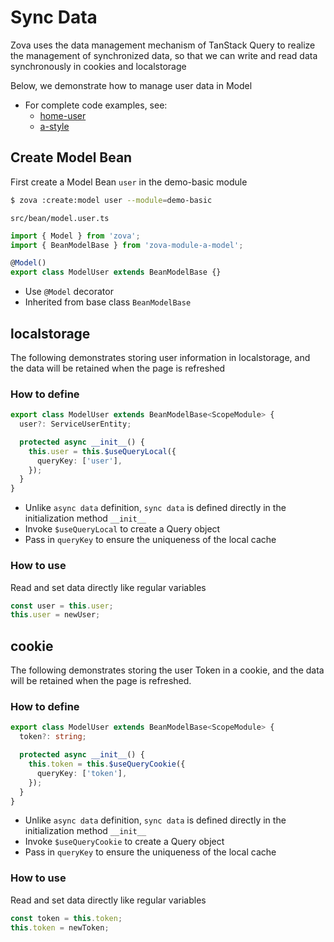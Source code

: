 # Sync Data

Zova uses the data management mechanism of TanStack Query to realize the management of synchronized data, so that we can write and read data synchronously in cookies and localstorage

Below, we demonstrate how to manage user data in Model

- For complete code examples, see:
  - [home-user](https://github.com/cabloy/zova/blob/main/zova-dev/src/suite/a-home/modules/home-user/src/bean/model.user.ts)
  - [a-style](https://github.com/cabloy/zova/blob/main/zova-dev/src/suite-vendor/a-core/modules/a-style/src/bean/bean.theme.ts)

## Create Model Bean

First create a Model Bean `user` in the demo-basic module

```bash
$ zova :create:model user --module=demo-basic
```

`src/bean/model.user.ts`

```typescript
import { Model } from 'zova';
import { BeanModelBase } from 'zova-module-a-model';

@Model()
export class ModelUser extends BeanModelBase {}
```

- Use `@Model` decorator
- Inherited from base class `BeanModelBase`

## localstorage

The following demonstrates storing user information in localstorage, and the data will be retained when the page is refreshed

### How to define

```typescript
export class ModelUser extends BeanModelBase<ScopeModule> {
  user?: ServiceUserEntity;

  protected async __init__() {
    this.user = this.$useQueryLocal({
      queryKey: ['user'],
    });
  }
}
```

- Unlike `async data` definition, `sync data` is defined directly in the initialization method `__init__`
- Invoke `$useQueryLocal` to create a Query object
- Pass in `queryKey` to ensure the uniqueness of the local cache

### How to use

Read and set data directly like regular variables

```typescript
const user = this.user;
this.user = newUser;
```

## cookie

The following demonstrates storing the user Token in a cookie, and the data will be retained when the page is refreshed.

### How to define

```typescript
export class ModelUser extends BeanModelBase<ScopeModule> {
  token?: string;

  protected async __init__() {
    this.token = this.$useQueryCookie({
      queryKey: ['token'],
    });
  }
}
```

- Unlike `async data` definition, `sync data` is defined directly in the initialization method `__init__`
- Invoke `$useQueryCookie` to create a Query object
- Pass in `queryKey` to ensure the uniqueness of the local cache

### How to use

Read and set data directly like regular variables

```typescript
const token = this.token;
this.token = newToken;
```
